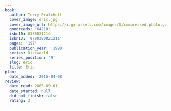 ```yaml
---
book:
  author: Terry Pratchett
  cover_image: eric.jpg
  cover_image_url: https://i.gr-assets.com/images/S/compressed.photo.goodreads.com/books/1377865202l/64218._SY160_.jpg
  goodreads: '64218'
  isbn10: 0380821214
  isbn13: '9780380821211'
  pages: '197'
  publication_year: '1990'
  series: Discworld
  series_position: '9'
  slug: eric
  title: Eric
plan:
  date_added: '2015-04-08'
review:
  date_read: 2005-09-01
  date_started: null
  did_not_finish: false
  rating: 3
---
```


